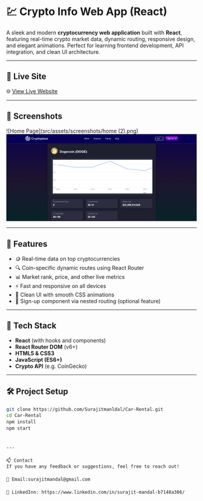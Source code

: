 # 💹 Crypto Info Web App (React)

A sleek and modern **cryptocurrency web application** built with **React**, featuring real-time crypto market data, dynamic routing, responsive design, and elegant animations. Perfect for learning frontend development, API integration, and clean UI architecture.

---

## 🔗 Live Site

🌐 [View Live Website](https://your-live-site-url.netlify.app)

---

## 📸 Screenshots


![Home Page](src/assets/screenshots/home (2).png)  
![Coin Details](./src/assets/screenshots/coin.png)

---

## 🌟 Features

- 🪙 Real-time data on top cryptocurrencies
- 🔍 Coin-specific dynamic routes using React Router
- 📊 Market rank, price, and other live metrics
- ⚡ Fast and responsive on all devices
- 🎨 Clean UI with smooth CSS animations
- 🔐 Sign-up component via nested routing (optional feature)

---

## 🚀 Tech Stack

- **React** (with hooks and components)
- **React Router DOM** (v6+)
- **HTML5 & CSS3**
- **JavaScript (ES6+)**
- **Crypto API** (e.g. CoinGecko)

---

## 🛠️ Project Setup

```bash
git clone https://github.com/Surajitmanldal/Car-Rental.git
cd Car-Rental
npm install
npm start


---

📫 Contact
If you have any feedback or suggestions, feel free to reach out!

📧 Email:surajitmandal@gmail.com

💼 LinkedInn: https://www.linkedin.com/in/surajit-mandal-b7148a306/


